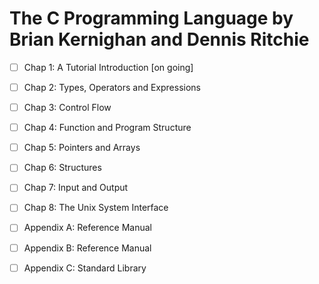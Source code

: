 # The C Programming Language by Brian Kernighan and Dennis Ritchie

- [ ] Chap 1: A Tutorial Introduction [on going]
- [ ] Chap 2: Types, Operators and Expressions
- [ ] Chap 3: Control Flow
- [ ] Chap 4: Function and Program Structure
- [ ] Chap 5: Pointers and Arrays
- [ ] Chap 6: Structures
- [ ] Chap 7: Input and Output
- [ ] Chap 8: The Unix System Interface

- [ ] Appendix A: Reference Manual
- [ ] Appendix B: Reference Manual
- [ ] Appendix C: Standard Library

